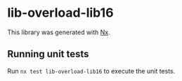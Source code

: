 # lib-overload-lib16

This library was generated with [Nx](https://nx.dev).

## Running unit tests

Run `nx test lib-overload-lib16` to execute the unit tests.
